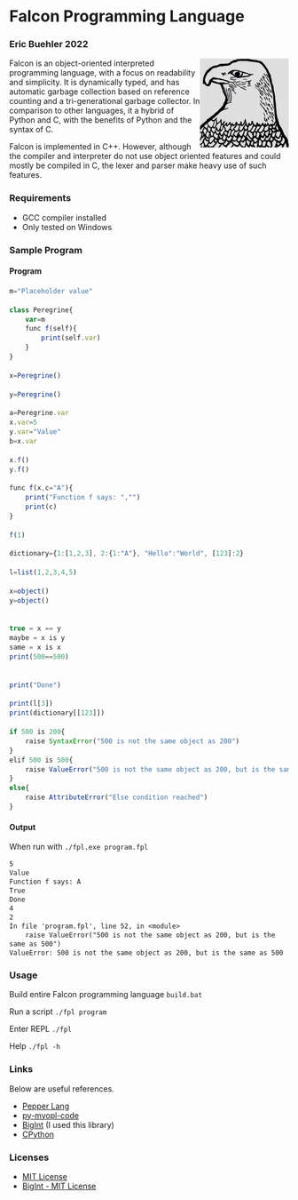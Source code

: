 # Falcon Programming Language
### Eric Buehler 2022 ###

<img src="logo.jpg" width="160" height="160" align="right" />

Falcon is an object-oriented interpreted programming language, with a focus on readability and simplicity. It is dynamically typed, and has automatic garbage collection based on reference counting and a tri-generational garbage collector. In comparison to other languages, it a hybrid of Python and C, with the benefits of Python and the syntax of C.

Falcon is implemented in C++. However, although the compiler and interpreter do not use object oriented features and could mostly be compiled in C, the lexer and parser make heavy use of such features.

### Requirements ###
- GCC compiler installed
- Only tested on Windows

### Sample Program ###

#### Program ####
```js
m="Placeholder value"

class Peregrine{
    var=m
    func f(self){
        print(self.var)
    }
}

x=Peregrine()

y=Peregrine()

a=Peregrine.var
x.var=5
y.var="Value"
b=x.var

x.f()
y.f()

func f(x,c="A"){
    print("Function f says: ","")
    print(c)
}

f(1)

dictionary={1:[1,2,3], 2:{1:"A"}, "Hello":"World", [123]:2}

l=list(1,2,3,4,5)

x=object()
y=object()


true = x == y
maybe = x is y
same = x is x
print(500==500)


print("Done")

print(l[3])
print(dictionary[[123]])

if 500 is 200{
    raise SyntaxError("500 is not the same object as 200")
}
elif 500 is 500{
    raise ValueError("500 is not the same object as 200, but is the same as 500")
}
else{
    raise AttributeError("Else condition reached")
}
```

#### Output ####
When run with ```./fpl.exe program.fpl```

```
5
Value
Function f says: A
True
Done
4
2
In file 'program.fpl', line 52, in <module>
    raise ValueError("500 is not the same object as 200, but is the same as 500")
ValueError: 500 is not the same object as 200, but is the same as 500
```

### Usage ###
Build entire Falcon programming language
```build.bat```

Run a script
```./fpl program```

Enter REPL
```./fpl```

Help
```./fpl -h```

### Links ###
Below are useful references.
- <a href='https://github.com/dannyvankooten/pepper-lang'>Pepper Lang</a>
- <a href='https://github.com/davidcallanan/py-myopl-code'>py-myopl-code</a>
- <a href='https://github.com/faheel/BigInt'>BigInt</a> (I used this library)
- <a href='https://github.com/python/cpython'>CPython</a>

### Licenses ###
- [MIT License](LICENSE)
- [BigInt - MIT License](https://github.com/EricLBuehler/Falcon-Programming-Language/blob/main/object/BigInt.hpp)
